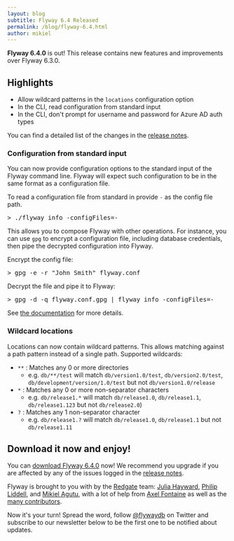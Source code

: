 ```yaml
---
layout: blog
subtitle: Flyway 6.4 Released
permalink: /blog/flyway-6.4.html
author: mikiel
---
```


**Flyway 6.4.0** is out! This release contains new features and improvements over Flyway 6.3.0.

## Highlights

- Allow wildcard patterns in the `locations` configuration option
- In the CLI, read configuration from standard input
- In the CLI, don't prompt for username and password for Azure AD auth types

You can find a detailed list of the changes in the [release notes](/documentation/releaseNotes#6.4).

### Configuration from standard input

You can now provide configuration options to the standard input of the Flyway command line. Flyway will expect such configuration to be in the same format as a configuration file.

To read a configuration file from standard in provide `-` as the config file path.
<pre class="console"><span>&gt;</span> ./flyway info -configFiles=-</pre>

This allows you to compose Flyway with other operations. For instance, you can use `gpg` to encrypt a configuration file, including database credentials, then pipe the decrypted configuration into Flyway.

Encrypt the config file:
<pre class="console">
<span>&gt;</span> gpg -e -r "John Smith" flyway.conf
</pre>

Decrypt the file and pipe it to Flyway:
<pre class="console">
<span>&gt;</span> gpg -d -q flyway.conf.gpg | flyway info -configFiles=-
</pre>

See [the documentation](../documentation/commandline/#configuration-from-standard-input) for more details.

### Wildcard locations

Locations can now contain wildcard patterns. This allows matching against a path pattern instead of a single path. Supported wildcards:<br/>

- `**` : Matches any 0 or more directories
  - e.g. `db/**/test` will match `db/version1.0/test`, `db/version2.0/test`, `db/development/version/1.0/test` but not `db/version1.0/release`
- `*` : Matches any 0 or more non-separator characters
  - e.g. `db/release1.*` will match `db/release1.0`, `db/release1.1`, `db/release1.123` but not `db/release2.0`)
- `?` : Matches any 1 non-separator character
  - e.g. `db/release1.?` will match `db/release1.0`, `db/release1.1` but not `db/release1.11`

## Download it now and enjoy!

You can [download Flyway 6.4.0](/download) now! We recommend you upgrade if you are affected by any
of the issues logged in the  [release notes](/documentation/releaseNotes#6.4).

Flyway is brought to you with <i class="fa fa-heart"></i> by the [Redgate](https://red-gate.com) team:
[Julia Hayward](https://twitter.com/Julia_Hayward),
[Philip Liddell](https://github.com/Lyeeedar), and [Mikiel Agutu](https://twitter.com/mikielagutu),
with a lot of help from [Axel Fontaine](https://twitter.com/axelfontaine)
as well as the [many contributors](/documentation/contribute/hallOfFame).

Now it's your turn! Spread the word, follow [@flywaydb](https://twitter.com/flywaydb) on Twitter and
subscribe to our newsletter below to be the first one to be notified about updates.